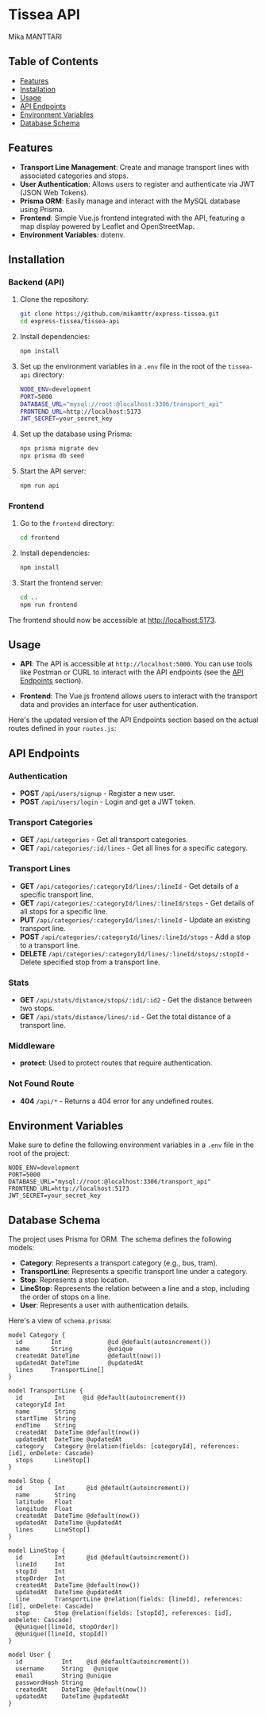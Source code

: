 # Tissea API

Mika MANTTARI

## Table of Contents
- [Features](#features)
- [Installation](#installation)
- [Usage](#usage)
- [API Endpoints](#api-endpoints)
- [Environment Variables](#environment-variables)
- [Database Schema](#database-schema)

## Features
- **Transport Line Management**: Create and manage transport lines with associated categories and stops.
- **User Authentication**: Allows users to register and authenticate via JWT (JSON Web Tokens).
- **Prisma ORM**: Easily manage and interact with the MySQL database using Prisma.
- **Frontend**: Simple Vue.js frontend integrated with the API, featuring a map display powered by Leaflet and OpenStreetMap.
- **Environment Variables**: dotenv.

## Installation

### Backend (API)
1. Clone the repository:
   ```bash
   git clone https://github.com/mikamttr/express-tissea.git
   cd express-tissea/tissea-api
   ```

2. Install dependencies:
   ```bash
   npm install
   ```

3. Set up the environment variables in a `.env` file in the root of the `tissea-api` directory:
   ```bash
   NODE_ENV=development
   PORT=5000
   DATABASE_URL="mysql://root:@localhost:3306/transport_api"
   FRONTEND_URL=http://localhost:5173
   JWT_SECRET=your_secret_key
   ```

4. Set up the database using Prisma:
   ```bash
   npx prisma migrate dev
   npx prisma db seed
   ```

5. Start the API server:
   ```bash
   npm run api
   ```

### Frontend
1. Go to the `frontend` directory:
   ```bash
   cd frontend
   ```

2. Install dependencies:
   ```bash
   npm install
   ```

3. Start the frontend server:
   ```bash
   cd ..
   npm run frontend
   ```

The frontend should now be accessible at [http://localhost:5173](http://localhost:5173).

## Usage
- **API**: The API is accessible at `http://localhost:5000`. You can use tools like Postman or CURL to interact with the API endpoints (see the [API Endpoints](#api-endpoints) section).
  
- **Frontend**: The Vue.js frontend allows users to interact with the transport data and provides an interface for user authentication.

Here's the updated version of the API Endpoints section based on the actual routes defined in your `routes.js`:

## API Endpoints

### Authentication
- **POST** `/api/users/signup` - Register a new user.
- **POST** `/api/users/login` - Login and get a JWT token.

### Transport Categories
- **GET** `/api/categories` - Get all transport categories.
- **GET** `/api/categories/:id/lines` - Get all lines for a specific category.
  
### Transport Lines
- **GET** `/api/categories/:categoryId/lines/:lineId` - Get details of a specific transport line.
- **GET** `/api/categories/:categoryId/lines/:lineId/stops` - Get details of all stops for a specific line.
- **PUT** `/api/categories/:categoryId/lines/:lineId` - Update an existing transport line.
- **POST** `/api/categories/:categoryId/lines/:lineId/stops` - Add a stop to a transport line.
- **DELETE** `/api/categories/:categoryId/lines/:lineId/stops/:stopId` - Delete specified stop from a transport line.

### Stats
- **GET** `/api/stats/distance/stops/:id1/:id2` - Get the distance between two stops.
- **GET** `/api/stats/distance/lines/:id` - Get the total distance of a transport line.

### Middleware
- **protect**: Used to protect routes that require authentication.

### Not Found Route
- **404** `/api/*` - Returns a 404 error for any undefined routes.


## Environment Variables
Make sure to define the following environment variables in a `.env` file in the root of the project:

```env
NODE_ENV=development
PORT=5000
DATABASE_URL="mysql://root:@localhost:3306/transport_api"
FRONTEND_URL=http://localhost:5173
JWT_SECRET=your_secret_key
```

## Database Schema

The project uses Prisma for ORM. The schema defines the following models:

- **Category**: Represents a transport category (e.g., bus, tram).
- **TransportLine**: Represents a specific transport line under a category.
- **Stop**: Represents a stop location.
- **LineStop**: Represents the relation between a line and a stop, including the order of stops on a line.
- **User**: Represents a user with authentication details.

Here's a view of `schema.prisma`:

```prisma
model Category {
  id        Int             @id @default(autoincrement())
  name      String          @unique
  createdAt DateTime        @default(now())
  updatedAt DateTime        @updatedAt
  lines     TransportLine[]
}

model TransportLine {
  id         Int     @id @default(autoincrement())
  categoryId Int
  name       String
  startTime  String
  endTime    String
  createdAt  DateTime @default(now())
  updatedAt  DateTime @updatedAt
  category   Category @relation(fields: [categoryId], references: [id], onDelete: Cascade)
  stops      LineStop[]
}

model Stop {
  id         Int      @id @default(autoincrement())
  name       String
  latitude   Float
  longitude  Float
  createdAt  DateTime @default(now())
  updatedAt  DateTime @updatedAt
  lines      LineStop[]
}

model LineStop {
  id         Int      @id @default(autoincrement())
  lineId     Int
  stopId     Int
  stopOrder  Int
  createdAt  DateTime @default(now())
  updatedAt  DateTime @updatedAt
  line       TransportLine @relation(fields: [lineId], references: [id], onDelete: Cascade)
  stop       Stop @relation(fields: [stopId], references: [id], onDelete: Cascade)
  @@unique([lineId, stopOrder])
  @@unique([lineId, stopId])
}

model User {
  id           Int    @id @default(autoincrement())
  username     String   @unique
  email        String @unique
  passwordHash String
  createdAt    DateTime @default(now())
  updatedAt    DateTime @updatedAt
}
```